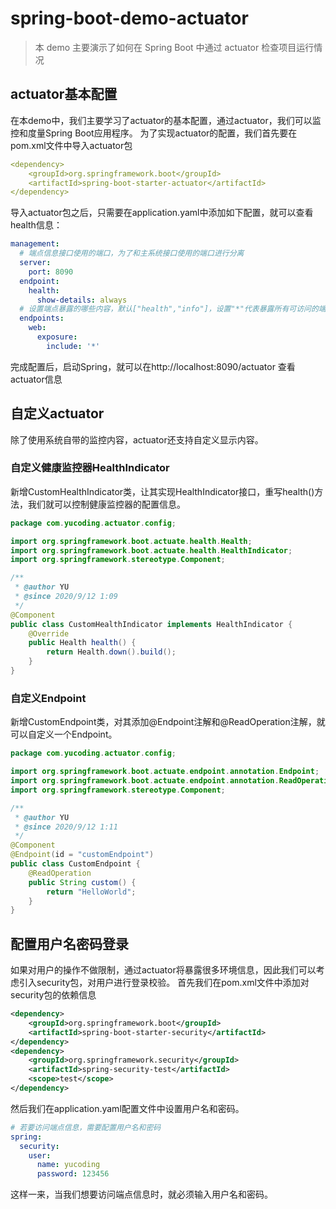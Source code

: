 # spring-boot-demo-actuator

> 本 demo 主要演示了如何在 Spring Boot 中通过 actuator 检查项目运行情况

## actuator基本配置

在本demo中，我们主要学习了actuator的基本配置，通过actuator，我们可以监控和度量Spring Boot应用程序。
为了实现actuator的配置，我们首先要在pom.xml文件中导入actuator包
```yaml
<dependency>
    <groupId>org.springframework.boot</groupId>
    <artifactId>spring-boot-starter-actuator</artifactId>
</dependency>
```
导入actuator包之后，只需要在application.yaml中添加如下配置，就可以查看health信息：
```yaml
management:
  # 端点信息接口使用的端口，为了和主系统接口使用的端口进行分离
  server:
    port: 8090
  endpoint:
    health:
      show-details: always
  # 设置端点暴露的哪些内容，默认["health","info"]，设置"*"代表暴露所有可访问的端点
  endpoints:
    web:
      exposure:
        include: '*'
```
完成配置后，启动Spring，就可以在http://localhost:8090/actuator 查看actuator信息

## 自定义actuator

除了使用系统自带的监控内容，actuator还支持自定义显示内容。

### 自定义健康监控器HealthIndicator

新增CustomHealthIndicator类，让其实现HealthIndicator接口，重写health()方法，我们就可以控制健康监控器的配置信息。
```java
package com.yucoding.actuator.config;

import org.springframework.boot.actuate.health.Health;
import org.springframework.boot.actuate.health.HealthIndicator;
import org.springframework.stereotype.Component;

/**
 * @author YU
 * @since 2020/9/12 1:09
 */
@Component
public class CustomHealthIndicator implements HealthIndicator {
    @Override
    public Health health() {
        return Health.down().build();
    }
}

```

### 自定义Endpoint

新增CustomEndpoint类，对其添加@Endpoint注解和@ReadOperation注解，就可以自定义一个Endpoint。
```java
package com.yucoding.actuator.config;

import org.springframework.boot.actuate.endpoint.annotation.Endpoint;
import org.springframework.boot.actuate.endpoint.annotation.ReadOperation;
import org.springframework.stereotype.Component;

/**
 * @author YU
 * @since 2020/9/12 1:11
 */
@Component
@Endpoint(id = "customEndpoint")
public class CustomEndpoint {
    @ReadOperation
    public String custom() {
        return "HelloWorld";
    }
}

```

## 配置用户名密码登录

如果对用户的操作不做限制，通过actuator将暴露很多环境信息，因此我们可以考虑引入security包，对用户进行登录校验。
首先我们在pom.xml文件中添加对security包的依赖信息
```xml
<dependency>
    <groupId>org.springframework.boot</groupId>
    <artifactId>spring-boot-starter-security</artifactId>
</dependency>
<dependency>
    <groupId>org.springframework.security</groupId>
    <artifactId>spring-security-test</artifactId>
    <scope>test</scope>
</dependency>
```
然后我们在application.yaml配置文件中设置用户名和密码。
```yaml
# 若要访问端点信息，需要配置用户名和密码
spring:
  security:
    user:
      name: yucoding
      password: 123456
```
这样一来，当我们想要访问端点信息时，就必须输入用户名和密码。